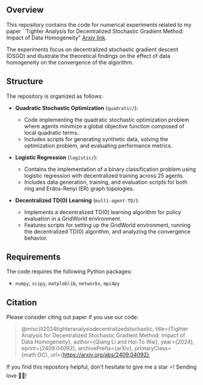 ## Overview

This repository contains the code for numerical experiments related to my paper ``Tighter Analysis for Decentralized Stochastic Gradient Method: Impact of Data Homogeneity" [Arxiv link](https://arxiv.org/abs/2409.04092). 

The experiments focus on decentralized stochastic gradient descent (DSGD) and illustrate the theoretical findings on the effect of data homogeneity on the convergence of the algorithm.

## Structure

The repository is organized as follows:

- **Quadratic Stochastic Optimization** (`quadratic/`): 
  - Code implementing the quadratic stochastic optimization problem where agents minimize a global objective function composed of local quadratic terms.
  - Includes scripts for generating synthetic data, solving the optimization problem, and evaluating performance metrics.

- **Logistic Regression** (`logistic/`): 
  - Contains the implementation of a binary classification problem using logistic regression with decentralized training across 25 agents.
  - Includes data generation, training, and evaluation scripts for both ring and Erdos-Renyi (ER) graph topologies.

- **Decentralized TD(0) Learning** (`multi-agent-TD/`): 
  - Implements a decentralized TD(0) learning algorithm for policy evaluation in a GridWorld environment.
  - Features scripts for setting up the GridWorld environment, running the decentralized TD(0) algorithm, and analyzing the convergence behavior.

## Requirements

The code requires the following Python packages:
- `numpy`, `scipy`, `matploblib`, `networkx`, `mpi4py`

## Citation

Please consider citing out paper if you use our code:
> @misc{li2024tighteranalysisdecentralizedstochastic,
>     title={Tighter Analysis for Decentralized Stochastic Gradient Method: Impact of Data Homogeneity},
>     author={Qiang Li and Hoi-To Wai},
>     year={2024},
>     eprint={2409.04092},
>     archivePrefix={arXiv},
>     primaryClass={math.OC},
>    url={https://arxiv.org/abs/2409.04092}, 


If you find this repository helpful, don't hesitate to give me a star ⭐! Sending love 💖💖!
